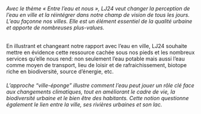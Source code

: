 <!-- vient après la vidéo -->

###### Avec le thème « Entre l’eau et nous », LJ24 veut changer la perception de l’eau en ville et la réintégrer dans notre champ de vision de tous les jours. L’eau façonne nos villes. Elle est un élément essentiel de la qualité urbaine et apporte de nombreuses plus-values.

En illustrant et changeant notre rapport avec l’eau en ville, LJ24 souhaite mettre en évidence cette ressource cachée sous nos pieds et les nombreux services qu’elle nous rend: non seulement l’eau potable mais aussi l’eau comme moyen de transport, lieu de loisir et de rafraichissement, biotope riche en biodiversité, source d’énergie, etc.

###### L’approche “ville-éponge” illustre comment l’eau peut jouer un rôle clé face aux changements climatiques, tout en améliorant le cadre de vie, la biodiversité urbaine et le bien être des habitants. Cette notion questionne également le lien entre la ville, ses rivières urbaines et son lac.
